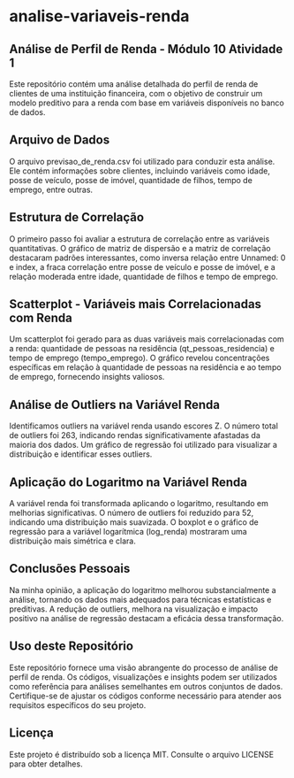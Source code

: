 # analise-variaveis-renda

## Análise de Perfil de Renda - Módulo 10 Atividade 1
Este repositório contém uma análise detalhada do perfil de renda de clientes de uma instituição financeira, com o objetivo de construir um modelo preditivo para a renda com base em variáveis disponíveis no banco de dados.

## Arquivo de Dados
O arquivo previsao_de_renda.csv foi utilizado para conduzir esta análise. Ele contém informações sobre clientes, incluindo variáveis como idade, posse de veículo, posse de imóvel, quantidade de filhos, tempo de emprego, entre outras.

## Estrutura de Correlação
O primeiro passo foi avaliar a estrutura de correlação entre as variáveis quantitativas. O gráfico de matriz de dispersão e a matriz de correlação destacaram padrões interessantes, como inversa relação entre Unnamed: 0 e index, a fraca correlação entre posse de veículo e posse de imóvel, e a relação moderada entre idade, quantidade de filhos e tempo de emprego.

## Scatterplot - Variáveis mais Correlacionadas com Renda
Um scatterplot foi gerado para as duas variáveis mais correlacionadas com a renda: quantidade de pessoas na residência (qt_pessoas_residencia) e tempo de emprego (tempo_emprego). O gráfico revelou concentrações específicas em relação à quantidade de pessoas na residência e ao tempo de emprego, fornecendo insights valiosos.

## Análise de Outliers na Variável Renda
Identificamos outliers na variável renda usando escores Z. O número total de outliers foi 263, indicando rendas significativamente afastadas da maioria dos dados. Um gráfico de regressão foi utilizado para visualizar a distribuição e identificar esses outliers.

## Aplicação do Logaritmo na Variável Renda
A variável renda foi transformada aplicando o logaritmo, resultando em melhorias significativas. O número de outliers foi reduzido para 52, indicando uma distribuição mais suavizada. O boxplot e o gráfico de regressão para a variável logarítmica (log_renda) mostraram uma distribuição mais simétrica e clara.

## Conclusões Pessoais
Na minha opinião, a aplicação do logaritmo melhorou substancialmente a análise, tornando os dados mais adequados para técnicas estatísticas e preditivas. A redução de outliers, melhora na visualização e impacto positivo na análise de regressão destacam a eficácia dessa transformação.

## Uso deste Repositório
Este repositório fornece uma visão abrangente do processo de análise de perfil de renda. Os códigos, visualizações e insights podem ser utilizados como referência para análises semelhantes em outros conjuntos de dados. Certifique-se de ajustar os códigos conforme necessário para atender aos requisitos específicos do seu projeto.

## Licença
Este projeto é distribuído sob a licença MIT. Consulte o arquivo LICENSE para obter detalhes.
